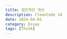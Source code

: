 ```yaml
---
title: 점진적인 개선
description: CleanCode 14
date: 2024-04-01 
category: Essay
tags: [Think]
---
```


# 
